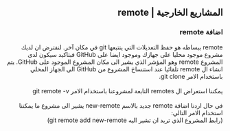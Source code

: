 ﻿
## <div dir=rtl>المشاريع الخارجية | remote<div>


### <div dir=rtl> اضافة remote <div>
<div dir=rtl> remote ببساطه هو حفظ التعديلات التي يتتبعها git في مكان آخر. لنفترض ان لديك مشروع موجود محليا على جهازك وموجود ايضا على GitHub فبتاكيد سيكون لدى المشروع remote وهو المؤشر الذي يشير الى مكان المشروع الموجود على GitHub. يتم انشاء ال remote تلقائيا عند استنساخ المشروع من GitHub الى الجهاز المحلي باستخدام الامر git clone.<div>
<br/>
<div dir=rtl> يمكننا استعراض ال remotes التابعة لمشروعنا باستخدام الامر git remote -v <div>
<br/>
<div dir=rtl>في حال اردنا اضافة remote جديد بالاسم new-remote يشير الى مشروع ما يمكننا استخدام الامر التالي: <div>
<div dir=rtl> (رابط المشروع الذي تريد ان تشير اليه git remote add new-remote) <div>

